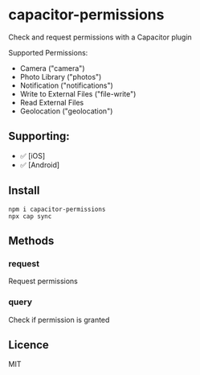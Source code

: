 # capacitor-permissions

Check and request permissions with a Capacitor plugin

Supported Permissions:

- Camera ("camera")
- Photo Library ("photos")
- Notification ("notifications")
- Write to External Files ("file-write")
- Read External Files 
- Geolocation ("geolocation")

## Supporting:

- ✅ [iOS] 
- ✅ [Android] 

## Install

```
npm i capacitor-permissions
npx cap sync
```

## Methods

### request

Request permissions

### query

Check if permission is granted

## Licence

MIT
